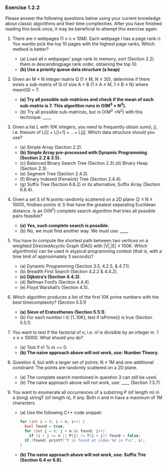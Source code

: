 ### Exercise 1.2.2

Please answer the following questions below using your current knowledge about classic algorithms and their time complexities. After you have finished reading this book once, it may be beneficial to attempt this exercise again.

1. There are n webpages (1 ≤ n ≤ 10M). Each webpage i has a page rank ri. You wantto pick the top 10 pages with the highest page ranks. Which method is better?

   - (a)  Load all n webpages’ page rank to memory, sort (Section 2.2) them in descendingpage rank order, obtaining the top 10.
   - **(b) Use a priority queue data structure (a heap)**

2. Given an M × N integer matrix Q (1 ≤ M, N ≤ 30), determine if there exists a sub-matrix of Q of size A × B (1 ≤ A ≤ M, 1 ≤ B ≤ N) where mean(Q) = 7.

   - **(a)  Try all possible sub-matrices and check if the mean of each sub-matrix is 7. This algorithm runs in O(M<sup>3</sup> × N<sup>3</sup>).**
   - (b)  Try all possible sub-matrices, but in O(M<sup>2</sup> ×N<sup>2</sup>) with this technique: ____

3. Given a list L with 10K integers, you need to frequently obtain sum(i, j), i.e. thesum of L[i] + L[i+1] + ...+ L[j]. Which data structure should you use?

   - (a) Simple Array (Section 2.2).
   - **(b) Simple Array pre-processed with Dynamic Programming (Section 2.2 & 3.5).**
   - (c) Balanced Binary Search Tree (Section 2.3).(d) Binary Heap (Section 2.3).
   - (e) Segment Tree (Section 2.4.3).
   - (f) Binary Indexed (Fenwick) Tree (Section 2.4.4).
   - (g) Suffix Tree (Section 6.6.2) or its alternative, Suffix Array (Section 6.6.4).

4. Given a set S of N points randomly scattered on a 2D plane (2 ≤ N ≤ 1000), findtwo points ∈ S that have the greatest separating Euclidean distance. Is an O(N<sup>2</sup>) complete search algorithm that tries all possible pairs feasible?

   - **(a) Yes, such complete search is possible.**
   - (b) No, we must find another way. We must use: ____

5. You have to compute the shortest path between two vertices on a weighted DirectedAcyclic Graph (DAG) with |V|,|E| ≤ 100K. Which algorithm(s) can be used in atypical programming contest (that is, with a time limit of approximately 3 seconds)?

   - (a) Dynamic Programming (Section 3.5, 4.2.5, & 4.7.1).
   - (b) Breadth First Search (Section 4.2.2 & 4.4.2).
   - **(c) Dijkstra’s (Section 4.4.3).**
   - (d) Bellman Ford’s (Section 4.4.4).
   - (e) Floyd Warshall’s (Section 4.5).

6. Which algorithm produces a list of the first 10K prime numbers with the best timecomplexity? (Section 5.5.1)

   - **(a) Sieve of Eratosthenes (Section 5.5.1).**
   - (b) For each number i ∈ [1..10K], test if isPrime(i) is true (Section 5.5.1).

7. You want to test if the factorial of n, i.e. n! is divisible by an integer m. 1 ≤ n ≤ 10000. What should you do?

   - (a) Test if n! % m == 0.
   - **(b) The naive approach above will not work, use:  Number Theory.**

8. Question 4, but with a larger set of points: N ≤ 1M and one additional constraint: The points are randomly scattered on a 2D plane.

   - (a) The complete search mentioned in question 3 can still be used.
   - (b) The naive approach above will not work, use: ____ (Section 7.3.7).

9. You want to enumerate all occurrences of a substring P (of length m) in a (long) stringT (of length n), if any. Both n and m have a maximum of 1M characters.

   - (a) Use the following C++ code snippet: 

     ```c++
     for (int i = 0; i < n; i++) {
       bool found = true;
       for (int j = 0; j < m && found; j++)
         if (i + j >= n || P[j] != T[i + j]) found = false; 
       if (found) printf("P is found at index %d in T\n", i);
     }
     ```

   - **(b) The naive approach above will not work, use: Suffix Trie (Section 6.4 or 6.6).**

